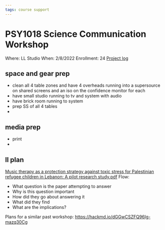 ```yaml
---
tags: course support
---
```

# PSY1018 Science Communication Workshop

Where: LL Studio
When: 2/8/2022
Enrollment: 24
[Project log](https://docs.google.com/document/d/15ltY9tpQTvmbSvwC_Rc0oYXS8QHoFBI9lJ1r60PepKc/edit#)


## space and gear prep

* clean all 4 table zones and have 4 overheads running into a supersource on shared screens and an iso on the confidence monitor for each
* have small studio running to tv and system with audio
* have brick room running to system
* prep SS of all 4 tables
* 

## media prep

* print 
* 
## ll plan

[Music therapy as a protection strategy against toxic stress for Palestinian refugee children in Lebanon: A pilot research study.pdf](https://drive.google.com/file/d/1G-Xhs4e3vvpaPnIG2Pp6SxVYd1EkV-ew/view?usp=sharing)
Flow:
* What question is the paper attempting to answer
* Why is this question important
* How did they go about answering it
* What did they find
* What are the implications?

Plans for a similar past workshop: https://hackmd.io/dGGwCSZFQ96Ig-mazq30Cg